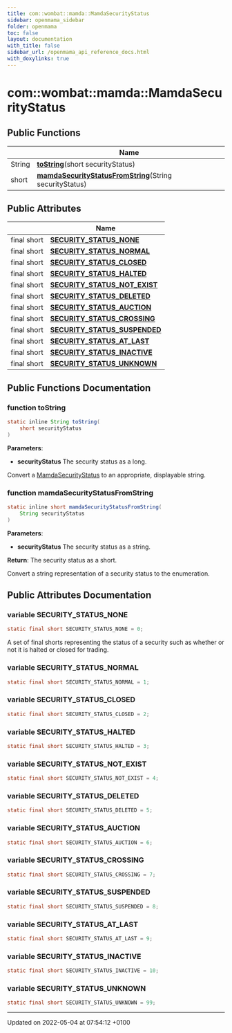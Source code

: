 ```yaml
---
title: com::wombat::mamda::MamdaSecurityStatus
sidebar: openmama_sidebar
folder: openmama
toc: false
layout: documentation
with_title: false
sidebar_url: /openmama_api_reference_docs.html
with_doxylinks: true
---
```


# com::wombat::mamda::MamdaSecurityStatus





## Public Functions

|                | Name           |
| -------------- | -------------- |
| String | **[toString](classcom_1_1wombat_1_1mamda_1_1MamdaSecurityStatus.html#function-tostring)**(short securityStatus) |
| short | **[mamdaSecurityStatusFromString](classcom_1_1wombat_1_1mamda_1_1MamdaSecurityStatus.html#function-mamdasecuritystatusfromstring)**(String securityStatus) |

## Public Attributes

|                | Name           |
| -------------- | -------------- |
| final short | **[SECURITY_STATUS_NONE](classcom_1_1wombat_1_1mamda_1_1MamdaSecurityStatus.html#variable-security-status-none)**  |
| final short | **[SECURITY_STATUS_NORMAL](classcom_1_1wombat_1_1mamda_1_1MamdaSecurityStatus.html#variable-security-status-normal)**  |
| final short | **[SECURITY_STATUS_CLOSED](classcom_1_1wombat_1_1mamda_1_1MamdaSecurityStatus.html#variable-security-status-closed)**  |
| final short | **[SECURITY_STATUS_HALTED](classcom_1_1wombat_1_1mamda_1_1MamdaSecurityStatus.html#variable-security-status-halted)**  |
| final short | **[SECURITY_STATUS_NOT_EXIST](classcom_1_1wombat_1_1mamda_1_1MamdaSecurityStatus.html#variable-security-status-not-exist)**  |
| final short | **[SECURITY_STATUS_DELETED](classcom_1_1wombat_1_1mamda_1_1MamdaSecurityStatus.html#variable-security-status-deleted)**  |
| final short | **[SECURITY_STATUS_AUCTION](classcom_1_1wombat_1_1mamda_1_1MamdaSecurityStatus.html#variable-security-status-auction)**  |
| final short | **[SECURITY_STATUS_CROSSING](classcom_1_1wombat_1_1mamda_1_1MamdaSecurityStatus.html#variable-security-status-crossing)**  |
| final short | **[SECURITY_STATUS_SUSPENDED](classcom_1_1wombat_1_1mamda_1_1MamdaSecurityStatus.html#variable-security-status-suspended)**  |
| final short | **[SECURITY_STATUS_AT_LAST](classcom_1_1wombat_1_1mamda_1_1MamdaSecurityStatus.html#variable-security-status-at-last)**  |
| final short | **[SECURITY_STATUS_INACTIVE](classcom_1_1wombat_1_1mamda_1_1MamdaSecurityStatus.html#variable-security-status-inactive)**  |
| final short | **[SECURITY_STATUS_UNKNOWN](classcom_1_1wombat_1_1mamda_1_1MamdaSecurityStatus.html#variable-security-status-unknown)**  |

## Public Functions Documentation

### function toString

```java
static inline String toString(
    short securityStatus
)
```


**Parameters**: 

  * **securityStatus** The security status as a long. 


Convert a [MamdaSecurityStatus](classcom_1_1wombat_1_1mamda_1_1MamdaSecurityStatus.html) to an appropriate, displayable string.


### function mamdaSecurityStatusFromString

```java
static inline short mamdaSecurityStatusFromString(
    String securityStatus
)
```


**Parameters**: 

  * **securityStatus** The security status as a string.


**Return**: The security status as a short. 

Convert a string representation of a security status to the enumeration.


## Public Attributes Documentation

### variable SECURITY_STATUS_NONE

```java
static final short SECURITY_STATUS_NONE = 0;
```


A set of final shorts representing the status of a security such as whether or not it is halted or closed for trading. 


### variable SECURITY_STATUS_NORMAL

```java
static final short SECURITY_STATUS_NORMAL = 1;
```


### variable SECURITY_STATUS_CLOSED

```java
static final short SECURITY_STATUS_CLOSED = 2;
```


### variable SECURITY_STATUS_HALTED

```java
static final short SECURITY_STATUS_HALTED = 3;
```


### variable SECURITY_STATUS_NOT_EXIST

```java
static final short SECURITY_STATUS_NOT_EXIST = 4;
```


### variable SECURITY_STATUS_DELETED

```java
static final short SECURITY_STATUS_DELETED = 5;
```


### variable SECURITY_STATUS_AUCTION

```java
static final short SECURITY_STATUS_AUCTION = 6;
```


### variable SECURITY_STATUS_CROSSING

```java
static final short SECURITY_STATUS_CROSSING = 7;
```


### variable SECURITY_STATUS_SUSPENDED

```java
static final short SECURITY_STATUS_SUSPENDED = 8;
```


### variable SECURITY_STATUS_AT_LAST

```java
static final short SECURITY_STATUS_AT_LAST = 9;
```


### variable SECURITY_STATUS_INACTIVE

```java
static final short SECURITY_STATUS_INACTIVE = 10;
```


### variable SECURITY_STATUS_UNKNOWN

```java
static final short SECURITY_STATUS_UNKNOWN = 99;
```


-------------------------------

Updated on 2022-05-04 at 07:54:12 +0100